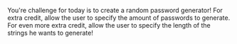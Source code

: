You're challenge for today is to create a random password generator!
For extra credit, allow the user to specify the amount of passwords to generate.
For even more extra credit, allow the user to specify the length of the strings he wants to generate!
